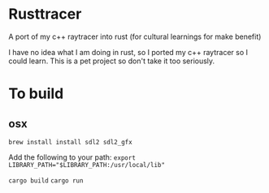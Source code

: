 Rusttracer
==========
A port of my c++ raytracer into rust (for cultural learnings for make benefit) 

I have no idea what I am doing in rust, so I ported my c++ raytracer so I could learn. This is a pet project so don't take it too seriously.


To build
========

osx
---
`brew install install sdl2 sdl2_gfx`

Add the following to your path:
`export LIBRARY_PATH="$LIBRARY_PATH:/usr/local/lib"`

`cargo build`
`cargo run`

